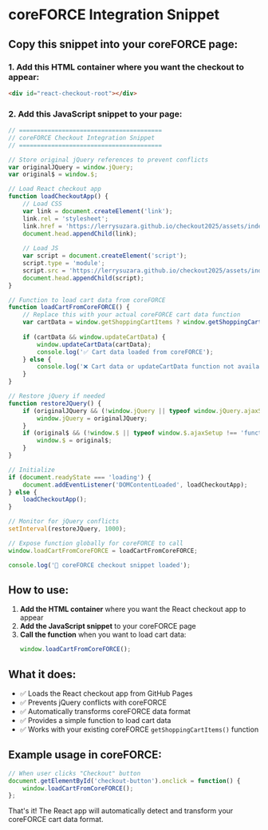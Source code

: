 # coreFORCE Integration Snippet

## Copy this snippet into your coreFORCE page:

### 1. Add this HTML container where you want the checkout to appear:
```html
<div id="react-checkout-root"></div>
```

### 2. Add this JavaScript snippet to your page:
```javascript
// ========================================
// coreFORCE Checkout Integration Snippet
// ========================================

// Store original jQuery references to prevent conflicts
var originalJQuery = window.jQuery;
var original$ = window.$;

// Load React checkout app
function loadCheckoutApp() {
    // Load CSS
    var link = document.createElement('link');
    link.rel = 'stylesheet';
    link.href = 'https://lerrysuzara.github.io/checkout2025/assets/index-b7712f17.css';
    document.head.appendChild(link);
    
    // Load JS
    var script = document.createElement('script');
    script.type = 'module';
    script.src = 'https://lerrysuzara.github.io/checkout2025/assets/index-c478256f.js';
    document.head.appendChild(script);
}

// Function to load cart data from coreFORCE
function loadCartFromCoreFORCE() {
    // Replace this with your actual coreFORCE cart data function
    var cartData = window.getShoppingCartItems ? window.getShoppingCartItems() : null;
    
    if (cartData && window.updateCartData) {
        window.updateCartData(cartData);
        console.log('✅ Cart data loaded from coreFORCE');
    } else {
        console.log('❌ Cart data or updateCartData function not available');
    }
}

// Restore jQuery if needed
function restoreJQuery() {
    if (originalJQuery && (!window.jQuery || typeof window.jQuery.ajaxSetup !== 'function')) {
        window.jQuery = originalJQuery;
    }
    if (original$ && (!window.$ || typeof window.$.ajaxSetup !== 'function')) {
        window.$ = original$;
    }
}

// Initialize
if (document.readyState === 'loading') {
    document.addEventListener('DOMContentLoaded', loadCheckoutApp);
} else {
    loadCheckoutApp();
}

// Monitor for jQuery conflicts
setInterval(restoreJQuery, 1000);

// Expose function globally for coreFORCE to call
window.loadCartFromCoreFORCE = loadCartFromCoreFORCE;

console.log('🚀 coreFORCE checkout snippet loaded');
```

## How to use:

1. **Add the HTML container** where you want the React checkout app to appear
2. **Add the JavaScript snippet** to your coreFORCE page
3. **Call the function** when you want to load cart data:
   ```javascript
   window.loadCartFromCoreFORCE();
   ```

## What it does:

- ✅ Loads the React checkout app from GitHub Pages
- ✅ Prevents jQuery conflicts with coreFORCE
- ✅ Automatically transforms coreFORCE data format
- ✅ Provides a simple function to load cart data
- ✅ Works with your existing coreFORCE `getShoppingCartItems()` function

## Example usage in coreFORCE:

```javascript
// When user clicks "Checkout" button
document.getElementById('checkout-button').onclick = function() {
    window.loadCartFromCoreFORCE();
};
```

That's it! The React app will automatically detect and transform your coreFORCE cart data format. 